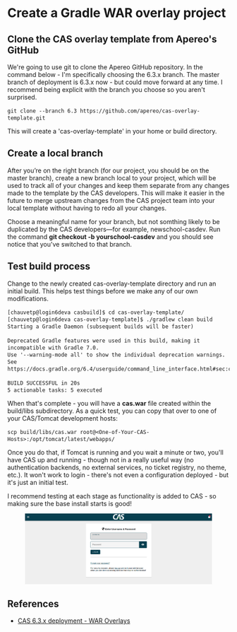 # Create a Gradle WAR overlay project

## Clone the CAS overlay template from Apereo's GitHub

We're going to use git to clone the Apereo GitHub repository.  In the command below - I'm specifically choosing the 6.3.x branch.  The master branch of deployment is 6.3.x now - but could move forward at any time. I recommend being explicit with the branch you choose so you aren't surprised.

```
git clone --branch 6.3 https://github.com/apereo/cas-overlay-template.git
```

This will create a 'cas-overlay-template' in your home or build directory.

## Create a local branch

After you’re on the right branch (for our project, you should be on the master branch), create a new branch local to your project, which will be used to track all of your changes and keep them separate from any changes made to the template by the CAS developers. This will make it easier in the future to merge upstream changes from the CAS project team into your local template without having to redo all your changes.

Choose a meaningful name for your branch, but not somthing likely to be duplicated by the CAS developers—for example, newschool-casdev. Run the command **git checkout -b yourschool-casdev** and you should see notice that you've switched to that branch.

## Test build process

Change to the newly created cas-overlay-template directory and run an initial build.  This helps test things before we make any of our own modifications.

``` console
[chauvetp@login6deva casbuild]$ cd cas-overlay-template/
[chauvetp@login6deva cas-overlay-template]$ ./gradlew clean build
Starting a Gradle Daemon (subsequent builds will be faster)

Deprecated Gradle features were used in this build, making it incompatible with Gradle 7.0.
Use '--warning-mode all' to show the individual deprecation warnings.
See https://docs.gradle.org/6.4/userguide/command_line_interface.html#sec:command_line_warnings

BUILD SUCCESSFUL in 20s
5 actionable tasks: 5 executed
```

When that's complete - you will have a **cas.war** file created within the build/libs subdirectory.  As a quick test, you can copy that over to one of your CAS/Tomcat development hosts:
```
scp build/libs/cas.war root@<One-of-Your-CAS-Hosts>:/opt/tomcat/latest/webapps/
```

Once you do that, if Tomcat is running and you wait a minute or two, you'll have CAS up and running - though not in a really useful way (no authentication backends, no external services, no ticket registry, no theme, etc.).  It won't work to login - there's not even a configuration deployed - but it's just an initial test.

I recommend testing at each stage as functionality is added to CAS - so making sure the base install starts is good!

<figure>
  <img src="/images/cas-default-login.png" alt="Screenshot showing default CAS login page"/>
</figure>


## References
* [CAS 6.3.x deployment - WAR Overlays](https://fawnoos.com/2020/11/09/cas63-gettingstarted-overlay/)